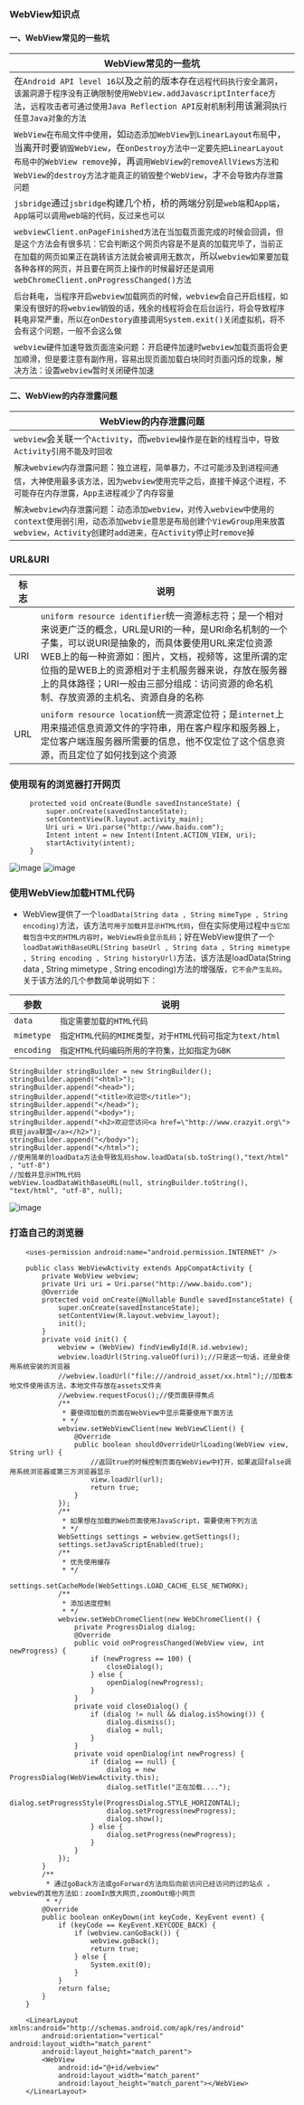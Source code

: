 ### WebView知识点
#### 一、WebView常见的一些坑

|WebView常见的一些坑|
|------|
|在`Android API level 16`以及之前的版本存在`远程代码执行安全漏洞`，`该漏洞源于程序没有正确限制使用WebView.addJavascriptInterface方法`，`远程攻击者可通过使用Java Reflection API反射机制`利用该漏洞`执行任意Java对象的方法`|
|`WebView在布局文件中使用`，如`动态添加WebView到LinearLayout布局`中，当离开时要`销毁WebView`，在`onDestroy方法中一定要先把LinearLayout布局中的WebView remove掉`，再`调用WebView的removeAllViews方法和WebView的destroy方法才能真正的销毁整个WebView`，才`不会导致内存泄露问题`|
|`jsbridge`通过`jsbridge`构建几个桥，桥的两端分别是`web端`和`App端`，`App端可以调用web端的代码，反过来也可以`|
|`webviewClient.onPageFinished方法在当加载页面完成的时候会回调`，`但是这个方法会有很多坑：它会判断这个网页内容是不是真的加载完毕了，当前正在加载的网页如果正在跳转该方法就会被调用无数次`，所以`webview如果要加载各种各样的网页，并且要在网页上操作的时候最好还是调用webChromeClient.onProgressChanged()方法`|
|`后台耗电`，`当程序开启webview加载网页的时候，webview会自己开启线程，如果没有很好的将webview销毁的话，残余的线程将会在后台运行，将会导致程序耗电非常严重，所以在onDestory直接调用System.exit()关闭虚拟机，将不会有这个问题，一般不会这么做`|
|`webview硬件加速导致页面渲染问题`：`开启硬件加速时webview加载页面将会更加顺滑，但是要注意有副作用，容易出现页面加载白块同时页面闪烁的现象，解决方法：设置webview暂时关闭硬件加速`|

#### 二、WebView的内存泄露问题

|WebView的内存泄露问题|
|------|
|`webview`会关联一个`Activity`，而`webview操作是在新的线程当中，导致Activity引用不能及时回收`|
|`解决webview内存泄露问题`：`独立进程，简单暴力，不过可能涉及到进程间通信`，`大神使用最多该方法，因为webview使用完毕之后，直接干掉这个进程，不可能存在内存泄露，App主进程减少了内存容量`|
|`解决webview内存泄露问题`：`动态添加webview，对传入webview中使用的context使用弱引用，动态添加webvie意思是布局创建个ViewGroup用来放置webview，Activity创建时add进来，在Activity停止时remove掉`|

### URL&URI

|标志|说明|
|------|------|
|URI|`uniform resource identifier`统一资源标志符；是一个相对来说更广泛的概念，URL是URI的一种，是URI命名机制的一个子集，可以说URI是抽象的，而具体要使用URL来定位资源WEB上的每一种资源如：图片，文档，视频等，这里所谓的定位指的是WEB上的资源相对于主机服务器来说，存放在服务器上的具体路径；URI一般由三部分组成：访问资源的命名机制、存放资源的主机名、资源自身的名称|
|URL|`uniform resource location`统一资源定位符；是`internet`上用来描述信息资源文件的字符串，用在客户程序和服务器上，定位客户端连服务器所需要的信息，他不仅定位了这个信息资源，而且定位了如何找到这个资源|

### 使用现有的浏览器打开网页    
```
     protected void onCreate(Bundle savedInstanceState) {
         super.onCreate(savedInstanceState);
         setContentView(R.layout.activity_main);
         Uri uri = Uri.parse("http://www.baidu.com");
         Intent intent = new Intent(Intent.ACTION_VIEW, uri);
         startActivity(intent);
     }
```
![image](https://github.com/ningbaoqi/View/blob/master/gif/pic-70.gif)
![image](https://github.com/ningbaoqi/View/blob/master/gif/pic-71.gif)

### 使用WebView加载HTML代码
+ WebView提供了一个`loadData(String data , String mimeType , String encoding)`方法，该方法`可用于加载并显示HTML代码`，但在实际使用过程中`当它加载包含中文的HTML内容时`，`WebView将会显示乱码`；好在WebView提供了一个`loadDataWithBaseURL(String baseUrl , String data , String mimetype , String encoding , String historyUrl)`方法，该方法是loadData(String data , String mimetype , String encoding)方法的增强版，`它不会产生乱码`。关于该方法的几个参数简单说明如下：

|参数|说明|
|------|------|
|`data`|`指定需要加载的HTML代码`|
|`mimetype`|`指定HTML代码的MIME类型，对于HTML代码可指定为text/html`|
|`encoding`|`指定HTML代码编码所用的字符集，比如指定为GBK`|

```
StringBuilder stringBuilder = new StringBuilder();
stringBuilder.append("<html>");
stringBuilder.append("<head>");
stringBuilder.append("<title>欢迎您</title>");
stringBuilder.append("</head>");
stringBuilder.append("<body>");
stringBuilder.append("<h2>欢迎您访问<a href=\"http://www.crazyit.org\">疯狂java联盟</a></h2>");
stringBuilder.append("</body>");
stringBuilder.append("</html>");
//使用简单的loadData方法会导致乱码show.loadData(sb.toString(),"text/html" , "utf-8")
//加载并显示HTML代码
webView.loadDataWithBaseURL(null, stringBuilder.toString(), "text/html", "utf-8", null);
```
![image](https://github.com/ningbaoqi/View/blob/master/gif/pic-72.gif)

### 打造自己的浏览器
```
    <uses-permission android:name="android.permission.INTERNET" />
```
```
    public class WebViewActivity extends AppCompatActivity {
        private WebView webview;
        private Uri uri = Uri.parse("http://www.baidu.com");
        @Override
        protected void onCreate(@Nullable Bundle savedInstanceState) {
            super.onCreate(savedInstanceState);
            setContentView(R.layout.webview_layout);
            init();
        }
        private void init() {
            webview = (WebView) findViewById(R.id.webview);
            webview.loadUrl(String.valueOf(uri));//只是这一句话，还是会使用系统安装的浏览器
            //webview.loadUrl("file:///android_asset/xx.html");//加载本地文件使用该方法，本地文件存放在assets文件夹
            //webview.requestFocus();//使页面获得焦点
            /**
             * 要使得加载的页面在WebView中显示需要使用下面方法
             * */
            webview.setWebViewClient(new WebViewClient() {
                @Override
                public boolean shouldOverrideUrlLoading(WebView view, String url) {
                    //返回true的时候控制页面在WebView中打开，如果返回false调用系统浏览器或第三方浏览器显示
                    view.loadUrl(url);
                    return true;
                }
            });
            /**
             * 如果想在加载的Web页面使用JavaScript，需要使用下列方法
             * */
            WebSettings settings = webview.getSettings();
            settings.setJavaScriptEnabled(true);
            /**
             * 优先使用缓存
             * */
            settings.setCacheMode(WebSettings.LOAD_CACHE_ELSE_NETWORK);
            /**
             * 添加进度控制
             * */
            webview.setWebChromeClient(new WebChromeClient() {
                private ProgressDialog dialog;
                @Override
                public void onProgressChanged(WebView view, int newProgress) {
                    if (newProgress == 100) {
                        closeDialog();
                    } else {
                        openDialog(newProgress);
                    }
                }
                private void closeDialog() {
                    if (dialog != null && dialog.isShowing()) {
                        dialog.dismiss();
                        dialog = null;
                    }
                }
                private void openDialog(int newProgress) {
                    if (dialog == null) {
                        dialog = new ProgressDialog(WebViewActivity.this);
                        dialog.setTitle("正在加载....");
                        dialog.setProgressStyle(ProgressDialog.STYLE_HORIZONTAL);
                        dialog.setProgress(newProgress);
                        dialog.show();
                    } else {
                        dialog.setProgress(newProgress);
                    }
                }
            });
        }
        /**
         * 通过goBack方法或goForward方法向后向前访问已经访问的过的站点 ， webview的其他方法如：zoomIn放大网页,zoomOut缩小网页
         * */
        @Override
        public boolean onKeyDown(int keyCode, KeyEvent event) {
            if (keyCode == KeyEvent.KEYCODE_BACK) {
                if (webview.canGoBack()) {
                    webview.goBack();
                    return true;
                } else {
                    System.exit(0);
                }
            }
            return false;
        }
    }
```
```
    <LinearLayout xmlns:android="http://schemas.android.com/apk/res/android"
        android:orientation="vertical" android:layout_width="match_parent"
        android:layout_height="match_parent">
        <WebView
            android:id="@+id/webview"
            android:layout_width="match_parent"
            android:layout_height="match_parent"></WebView>
    </LinearLayout>
```
